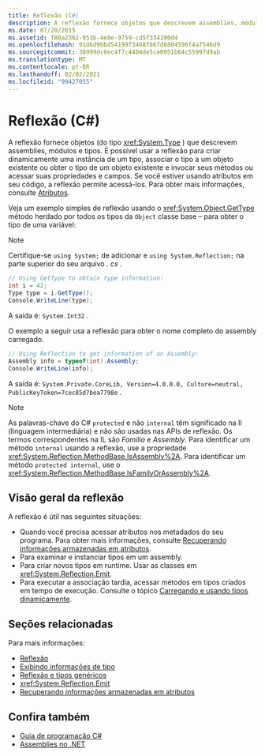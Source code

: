 ```yaml
---
title: Reflexão (C#)
description: A reflexão fornece objetos que descrevem assemblies, módulos e tipos em C#. Se o código incluir atributos, a reflexão permitirá que você o acesse.
ms.date: 07/20/2015
ms.assetid: f80a2362-953b-4e8e-9759-cd5f334190d4
ms.openlocfilehash: 91d6d9bbd54199f3468f867d8804596f4a7546d9
ms.sourcegitcommit: 38999dc0ec4f7c4404de5ce0951b64c55997d9ab
ms.translationtype: MT
ms.contentlocale: pt-BR
ms.lasthandoff: 02/02/2021
ms.locfileid: "99427055"
---
```

# <a name="reflection-c"></a>Reflexão (C#)

A reflexão fornece objetos (do tipo <xref:System.Type> ) que descrevem assemblies, módulos e tipos. É possível usar a reflexão para criar dinamicamente uma instância de um tipo, associar o tipo a um objeto existente ou obter o tipo de um objeto existente e invocar seus métodos ou acessar suas propriedades e campos. Se você estiver usando atributos em seu código, a reflexão permite acessá-los. Para obter mais informações, consulte [Atributos](../../../standard/attributes/index.md).

Veja um exemplo simples de reflexão usando o <xref:System.Object.GetType> método herdado por todos os tipos da `Object` classe base – para obter o tipo de uma variável:

> [!NOTE]
> Certifique-se `using System;` de adicionar e `using System.Reflection;` na parte superior do seu arquivo *. cs* .

```csharp
// Using GetType to obtain type information:
int i = 42;
Type type = i.GetType();
Console.WriteLine(type);
```

A saída é: `System.Int32` .

O exemplo a seguir usa a reflexão para obter o nome completo do assembly carregado.

```csharp
// Using Reflection to get information of an Assembly:
Assembly info = typeof(int).Assembly;
Console.WriteLine(info);
```

A saída é: `System.Private.CoreLib, Version=4.0.0.0, Culture=neutral, PublicKeyToken=7cec85d7bea7798e` .

> [!NOTE]
> As palavras-chave do C# `protected` e não `internal` têm significado na Il (linguagem intermediária) e não são usadas nas APIs de reflexão. Os termos correspondentes na IL são *Família* e *Assembly*. Para identificar um método `internal` usando a reflexão, use a propriedade <xref:System.Reflection.MethodBase.IsAssembly%2A>. Para identificar um método `protected internal`, use o <xref:System.Reflection.MethodBase.IsFamilyOrAssembly%2A>.

## <a name="reflection-overview"></a>Visão geral da reflexão

A reflexão é útil nas seguintes situações:

- Quando você precisa acessar atributos nos metadados do seu programa. Para obter mais informações, consulte [Recuperando informações armazenadas em atributos](../../../standard/attributes/retrieving-information-stored-in-attributes.md).
- Para examinar e instanciar tipos em um assembly.
- Para criar novos tipos em runtime. Usar as classes em <xref:System.Reflection.Emit>.
- Para executar a associação tardia, acessar métodos em tipos criados em tempo de execução. Consulte o tópico [Carregando e usando tipos dinamicamente](../../../framework/reflection-and-codedom/dynamically-loading-and-using-types.md).

## <a name="related-sections"></a>Seções relacionadas

Para mais informações:

- [Reflexão](../../../framework/reflection-and-codedom/reflection.md)
- [Exibindo informações de tipo](../../../framework/reflection-and-codedom/viewing-type-information.md)
- [Reflexão e tipos genéricos](../../../framework/reflection-and-codedom/reflection-and-generic-types.md)
- <xref:System.Reflection.Emit>
- [Recuperando informações armazenadas em atributos](../../../standard/attributes/retrieving-information-stored-in-attributes.md)

## <a name="see-also"></a>Confira também

- [Guia de programação C#](../index.md)
- [Assemblies no .NET](../../../standard/assembly/index.md)
